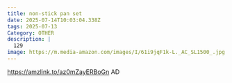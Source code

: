 ```yaml
---
title: non-stick pan set
date: 2025-07-14T10:03:04.338Z
tags: 2025-07-13
Category: OTHER
description: |
  129
image: https://m.media-amazon.com/images/I/61i9jqF1k-L._AC_SL1500_.jpg
---
```

https://amzlink.to/az0mZayERBoGn
AD